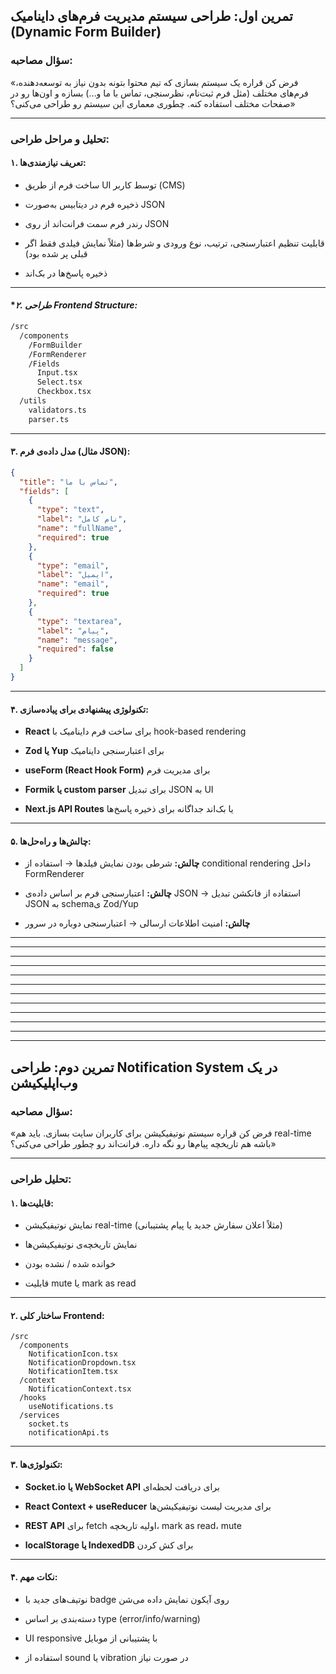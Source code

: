 ## **تمرین اول: طراحی سیستم مدیریت فرم‌های داینامیک (Dynamic Form Builder)**

  

### **سؤال مصاحبه:**

  

«فرض کن قراره یک سیستم بسازی که تیم محتوا بتونه بدون نیاز به توسعه‌دهنده، فرم‌های مختلف (مثل فرم ثبت‌نام، نظرسنجی، تماس با ما و…) بسازه و اون‌ها رو در صفحات مختلف استفاده کنه. چطوری معماری این سیستم رو طراحی می‌کنی؟»

---

### **تحلیل و مراحل طراحی:**

  

#### **۱. تعریف نیازمندی‌ها:**

- ساخت فرم از طریق UI توسط کاربر (CMS)
    
- ذخیره فرم در دیتابیس به‌صورت JSON
    
- رندر فرم سمت فرانت‌اند از روی JSON
    
- قابلیت تنظیم اعتبارسنجی، ترتیب، نوع ورودی و شرط‌ها (مثلاً نمایش فیلدی فقط اگر قبلی پر شده بود)
    
- ذخیره پاسخ‌ها در بک‌اند
    

---

#### **۲. طراحی Frontend Structure:*
```bash
/src
  /components
    /FormBuilder
    /FormRenderer
    /Fields
      Input.tsx
      Select.tsx
      Checkbox.tsx
  /utils
    validators.ts
    parser.ts
```
  

---

#### **۳. مدل داده‌ی فرم (مثال JSON):**
```json
{
  "title": "تماس با ما",
  "fields": [
    {
      "type": "text",
      "label": "نام کامل",
      "name": "fullName",
      "required": true
    },
    {
      "type": "email",
      "label": "ایمیل",
      "name": "email",
      "required": true
    },
    {
      "type": "textarea",
      "label": "پیام",
      "name": "message",
      "required": false
    }
  ]
}
```
  

---

#### **۴. تکنولوژی پیشنهادی برای پیاده‌سازی:**

- **React** برای ساخت فرم داینامیک با hook-based rendering
    
- **Zod یا Yup** برای اعتبارسنجی داینامیک
    
- **useForm (React Hook Form)** برای مدیریت فرم
    
- **Formik یا custom parser** برای تبدیل JSON به UI
    
- **Next.js API Routes** یا بک‌اند جداگانه برای ذخیره پاسخ‌ها
    

---

#### **۵. چالش‌ها و راه‌حل‌ها:**

- **چالش:** شرطی بودن نمایش فیلدها → استفاده از conditional rendering داخل FormRenderer
    
- **چالش:** اعتبارسنجی فرم بر اساس داده‌ی JSON → استفاده از فانکشن تبدیل JSON به schema‌ی Zod/Yup
    
- **چالش:** امنیت اطلاعات ارسالی → اعتبارسنجی دوباره در سرور
    

---
---
---
---
---
---
---
---
---
---
---
---


## **تمرین دوم: طراحی Notification System در یک وب‌اپلیکیشن**

  

### **سؤال مصاحبه:**

  

«فرض کن قراره سیستم نوتیفیکیشن برای کاربران سایت بسازی. باید هم real-time باشه هم تاریخچه پیام‌ها رو نگه داره. فرانت‌اند رو چطور طراحی می‌کنی؟»

---

### **تحلیل طراحی:**

  

#### **۱. قابلیت‌ها:**

- نمایش نوتیفیکیشن real-time (مثلاً اعلان سفارش جدید یا پیام پشتیبانی)
    
- نمایش تاریخچه‌ی نوتیفیکیشن‌ها
    
- خوانده شده / نشده بودن
    
- قابلیت mute یا mark as read
    

---

#### **۲. ساختار کلی Frontend:**
```
/src
  /components
    NotificationIcon.tsx
    NotificationDropdown.tsx
    NotificationItem.tsx
  /context
    NotificationContext.tsx
  /hooks
    useNotifications.ts
  /services
    socket.ts
    notificationApi.ts
```
  

---

#### **۳. تکنولوژی‌ها:**

- **Socket.io یا WebSocket API** برای دریافت لحظه‌ای
    
- **React Context + useReducer** برای مدیریت لیست نوتیفیکیشن‌ها
    
- **REST API** برای fetch اولیه تاریخچه، mark as read، mute
    
- **localStorage یا IndexedDB** برای کش کردن
    

---

#### **۴. نکات مهم:**

- نوتیف‌های جدید با badge روی آیکون نمایش داده می‌شن
    
- دسته‌بندی بر اساس type (error/info/warning)
    
- UI responsive با پشتیبانی از موبایل
    
- استفاده از sound یا vibration در صورت نیاز